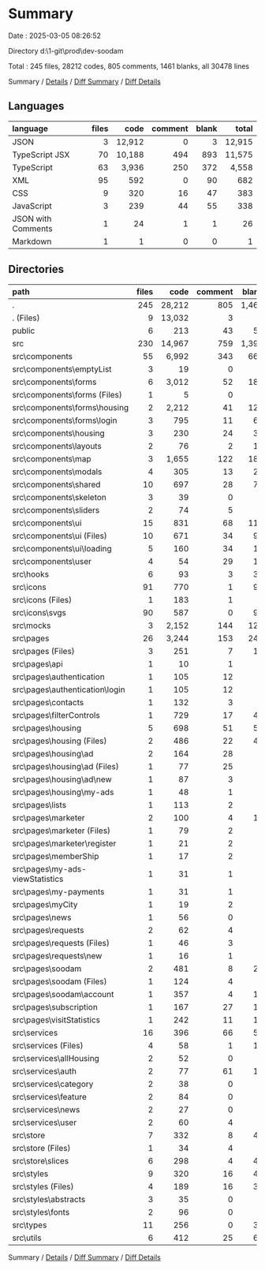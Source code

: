 # Summary

Date : 2025-03-05 08:26:52

Directory d:\\1-git\\prod\\dev-soodam

Total : 245 files,  28212 codes, 805 comments, 1461 blanks, all 30478 lines

Summary / [Details](details.md) / [Diff Summary](diff.md) / [Diff Details](diff-details.md)

## Languages
| language | files | code | comment | blank | total |
| :--- | ---: | ---: | ---: | ---: | ---: |
| JSON | 3 | 12,912 | 0 | 3 | 12,915 |
| TypeScript JSX | 70 | 10,188 | 494 | 893 | 11,575 |
| TypeScript | 63 | 3,936 | 250 | 372 | 4,558 |
| XML | 95 | 592 | 0 | 90 | 682 |
| CSS | 9 | 320 | 16 | 47 | 383 |
| JavaScript | 3 | 239 | 44 | 55 | 338 |
| JSON with Comments | 1 | 24 | 1 | 1 | 26 |
| Markdown | 1 | 1 | 0 | 0 | 1 |

## Directories
| path | files | code | comment | blank | total |
| :--- | ---: | ---: | ---: | ---: | ---: |
| . | 245 | 28,212 | 805 | 1,461 | 30,478 |
| . (Files) | 9 | 13,032 | 3 | 9 | 13,044 |
| public | 6 | 213 | 43 | 53 | 309 |
| src | 230 | 14,967 | 759 | 1,399 | 17,125 |
| src\\components | 55 | 6,992 | 343 | 662 | 7,997 |
| src\\components\\emptyList | 3 | 19 | 0 | 5 | 24 |
| src\\components\\forms | 6 | 3,012 | 52 | 184 | 3,248 |
| src\\components\\forms (Files) | 1 | 5 | 0 | 1 | 6 |
| src\\components\\forms\\housing | 2 | 2,212 | 41 | 121 | 2,374 |
| src\\components\\forms\\login | 3 | 795 | 11 | 62 | 868 |
| src\\components\\housing | 3 | 230 | 24 | 36 | 290 |
| src\\components\\layouts | 2 | 76 | 2 | 11 | 89 |
| src\\components\\map | 3 | 1,655 | 122 | 185 | 1,962 |
| src\\components\\modals | 4 | 305 | 13 | 21 | 339 |
| src\\components\\shared | 10 | 697 | 28 | 76 | 801 |
| src\\components\\skeleton | 3 | 39 | 0 | 5 | 44 |
| src\\components\\sliders | 2 | 74 | 5 | 6 | 85 |
| src\\components\\ui | 15 | 831 | 68 | 114 | 1,013 |
| src\\components\\ui (Files) | 10 | 671 | 34 | 99 | 804 |
| src\\components\\ui\\loading | 5 | 160 | 34 | 15 | 209 |
| src\\components\\user | 4 | 54 | 29 | 19 | 102 |
| src\\hooks | 6 | 93 | 3 | 30 | 126 |
| src\\icons | 91 | 770 | 1 | 94 | 865 |
| src\\icons (Files) | 1 | 183 | 1 | 4 | 188 |
| src\\icons\\svgs | 90 | 587 | 0 | 90 | 677 |
| src\\mocks | 3 | 2,152 | 144 | 122 | 2,418 |
| src\\pages | 26 | 3,244 | 153 | 247 | 3,644 |
| src\\pages (Files) | 3 | 251 | 7 | 19 | 277 |
| src\\pages\\api | 1 | 10 | 1 | 3 | 14 |
| src\\pages\\authentication | 1 | 105 | 12 | 8 | 125 |
| src\\pages\\authentication\\login | 1 | 105 | 12 | 8 | 125 |
| src\\pages\\contacts | 1 | 132 | 3 | 9 | 144 |
| src\\pages\\filterControls | 1 | 729 | 17 | 49 | 795 |
| src\\pages\\housing | 5 | 698 | 51 | 55 | 804 |
| src\\pages\\housing (Files) | 2 | 486 | 22 | 44 | 552 |
| src\\pages\\housing\\ad | 2 | 164 | 28 | 8 | 200 |
| src\\pages\\housing\\ad (Files) | 1 | 77 | 25 | 5 | 107 |
| src\\pages\\housing\\ad\\new | 1 | 87 | 3 | 3 | 93 |
| src\\pages\\housing\\my-ads | 1 | 48 | 1 | 3 | 52 |
| src\\pages\\lists | 1 | 113 | 2 | 9 | 124 |
| src\\pages\\marketer | 2 | 100 | 4 | 13 | 117 |
| src\\pages\\marketer (Files) | 1 | 79 | 2 | 8 | 89 |
| src\\pages\\marketer\\register | 1 | 21 | 2 | 5 | 28 |
| src\\pages\\memberShip | 1 | 17 | 2 | 3 | 22 |
| src\\pages\\my-ads-viewStatistics | 1 | 31 | 1 | 4 | 36 |
| src\\pages\\my-payments | 1 | 31 | 1 | 4 | 36 |
| src\\pages\\myCity | 1 | 19 | 2 | 3 | 24 |
| src\\pages\\news | 1 | 56 | 0 | 4 | 60 |
| src\\pages\\requests | 2 | 62 | 4 | 6 | 72 |
| src\\pages\\requests (Files) | 1 | 46 | 3 | 3 | 52 |
| src\\pages\\requests\\new | 1 | 16 | 1 | 3 | 20 |
| src\\pages\\soodam | 2 | 481 | 8 | 23 | 512 |
| src\\pages\\soodam (Files) | 1 | 124 | 4 | 9 | 137 |
| src\\pages\\soodam\\account | 1 | 357 | 4 | 14 | 375 |
| src\\pages\\subscription | 1 | 167 | 27 | 18 | 212 |
| src\\pages\\visitStatistics | 1 | 242 | 11 | 17 | 270 |
| src\\services | 16 | 396 | 66 | 55 | 517 |
| src\\services (Files) | 4 | 58 | 1 | 11 | 70 |
| src\\services\\allHousing | 2 | 52 | 0 | 7 | 59 |
| src\\services\\auth | 2 | 77 | 61 | 11 | 149 |
| src\\services\\category | 2 | 38 | 0 | 6 | 44 |
| src\\services\\feature | 2 | 84 | 0 | 9 | 93 |
| src\\services\\news | 2 | 27 | 0 | 5 | 32 |
| src\\services\\user | 2 | 60 | 4 | 6 | 70 |
| src\\store | 7 | 332 | 8 | 47 | 387 |
| src\\store (Files) | 1 | 34 | 4 | 6 | 44 |
| src\\store\\slices | 6 | 298 | 4 | 41 | 343 |
| src\\styles | 9 | 320 | 16 | 47 | 383 |
| src\\styles (Files) | 4 | 189 | 16 | 39 | 244 |
| src\\styles\\abstracts | 3 | 35 | 0 | 3 | 38 |
| src\\styles\\fonts | 2 | 96 | 0 | 5 | 101 |
| src\\types | 11 | 256 | 0 | 30 | 286 |
| src\\utils | 6 | 412 | 25 | 65 | 502 |

Summary / [Details](details.md) / [Diff Summary](diff.md) / [Diff Details](diff-details.md)